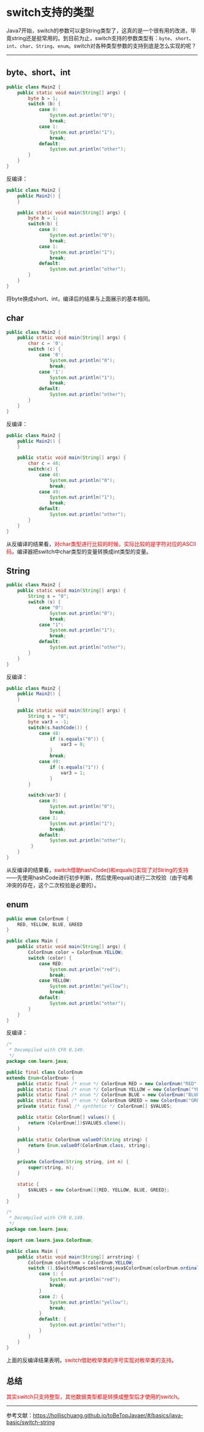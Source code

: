 # switch支持的类型

Java7开始，switch的参数可以是String类型了，这真的是一个很有用的改进，毕竟string还是挺常用的。到目前为止，switch支持的参数类型有：`byte`、`short`、`int`、`char`、`String`、`enum`。switch对各种类型参数的支持到底是怎么实现的呢？

---

## byte、short、int

```java
public class Main2 {
    public static void main(String[] args) {
        byte b = 1;
        switch (b) {
            case 0:
                System.out.println("0");
                break;
            case 1:
                System.out.println("1");
                break;
            default:
                System.out.println("other");
        }
    }
}
```

反编译：

```java
public class Main2 {
    public Main2() {
    }

    public static void main(String[] args) {
        byte b = 1;
        switch(b) {
            case 0:
                System.out.println("0");
                break;
            case 1:
                System.out.println("1");
                break;
            default:
                System.out.println("other");
        }
    }
}
```

将byte换成short、int，编译后的结果与上面展示的基本相同。

## char

```java
public class Main2 {
    public static void main(String[] args) {
        char c = '0';
        switch (c) {
            case '0':
                System.out.println("0");
                break;
            case '1':
                System.out.println("1");
                break;
            default:
                System.out.println("other");
        }
    }
}
```

反编译：

```java
public class Main2 {
    public Main2() {
    }

    public static void main(String[] args) {
        char c = 48;
        switch(c) {
            case 48:
                System.out.println("0");
                break;
            case 49:
                System.out.println("1");
                break;
            default:
                System.out.println("other");
        }
    }
}
```

从反编译的结果看，<font color = red>对char类型进行比较的时候，实际比较的是字符对应的ASCⅡ码</font>，编译器把switch中char类型的变量转换成int类型的变量。

## String

```java
public class Main2 {
    public static void main(String[] args) {
        String s = "0";
        switch (s) {
            case "0":
                System.out.println("0");
                break;
            case "1":
                System.out.println("1");
                break;
            default:
                System.out.println("other");
        }
    }
}
```

反编译：

```java
public class Main2 {
    public Main2() {
    }

    public static void main(String[] args) {
        String s = "0";
        byte var3 = -1;
        switch(s.hashCode()) {
            case 48:
                if (s.equals("0")) {
                    var3 = 0;
                }
                break;
            case 49:
                if (s.equals("1")) {
                    var3 = 1;
                }
        }

        switch(var3) {
            case 0:
                System.out.println("0");
                break;
            case 1:
                System.out.println("1");
                break;
            default:
                System.out.println("other");
         }
    }
}
```

从反编译的结果看，<font color = red>switch借助hashCode()和equals()实现了对String的支持</font>——先使用hashCode进行初步判断，然后使用equal()进行二次校验（由于哈希冲突的存在，这个二次校验是必要的）。

## enum

```java
public enum ColorEnum {
    RED, YELLOW, BLUE, GREED
}
```

```java
public class Main {
    public static void main(String[] args) {
        ColorEnum color = ColorEnum.YELLOW;
        switch (color) {
            case RED:
                System.out.println("red");
                break;
            case YELLOW:
                System.out.println("yellow");
                break;
            default:
                System.out.println("other");
        }
    }
}
```

反编译：

```java
/*
 * Decompiled with CFR 0.149.
 */
package com.learn.java;

public final class ColorEnum
extends Enum<ColorEnum> {
    public static final /* enum */ ColorEnum RED = new ColorEnum("RED", 0);
    public static final /* enum */ ColorEnum YELLOW = new ColorEnum("YELLOW", 1);
    public static final /* enum */ ColorEnum BLUE = new ColorEnum("BLUE", 2);
    public static final /* enum */ ColorEnum GREED = new ColorEnum("GREED", 3);
    private static final /* synthetic */ ColorEnum[] $VALUES;

    public static ColorEnum[] values() {
        return (ColorEnum[])$VALUES.clone();
    }

    public static ColorEnum valueOf(String string) {
        return Enum.valueOf(ColorEnum.class, string);
    }

    private ColorEnum(String string, int n) {
        super(string, n);
    }

    static {
        $VALUES = new ColorEnum[]{RED, YELLOW, BLUE, GREED};
    }
}
```

```java
/*
 * Decompiled with CFR 0.149.
 */
package com.learn.java;

import com.learn.java.ColorEnum;

public class Main {
    public static void main(String[] arrstring) {
        ColorEnum colorEnum = ColorEnum.YELLOW;
        switch (1.$SwitchMap$com$learn$java$ColorEnum[colorEnum.ordinal()]) {
            case 1: {
                System.out.println("red");
                break;
            }
            case 2: {
                System.out.println("yellow");
                break;
            }
            default: {
                System.out.println("other");
            }
        }
    }
}
```

上面的反编译结果表明，<font color = red>switch借助枚举类的序号实现对枚举类的支持</font>。

## 总结

<font color = red>其实switch只支持整型，其他数据类型都是转换成整型后才使用的switch。</font>

---

参考文献：https://hollischuang.github.io/toBeTopJavaer/#/basics/java-basic/switch-string

